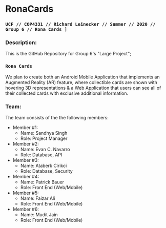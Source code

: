 # RonaCards
### `UCF // COP4331 // Richard Leinecker // Summer // 2020 // Group 6 // Rona Cards ]`
### Description:
This is the GitHub Repository for Group 6's "Large Project"; 
### `Rona Cards`
We plan to create both an Android Mobile Application that implements an Augmented Reality (AR) feature, where collectible cards are shown with hovering 3D representations & a Web Application that users can see all of their collected cards with exclusive additional information.
### Team:
The team consists of the the following members:
- Member #1:
    - Name: Sandhya Singh
    - Role: Project Manager
- Member #2:
    - Name: Evan C. Navarro
    - Role: Database, API
- Member #3:
    - Name: Ataberk Cirikci
    - Role: Database, Security
- Member #4:
    - Name: Patrick Bauer
    - Role: Front End (Web/Mobile)
- Member #5:
    - Name: Faizar Ali
    - Role: Front End (Web/Mobile)
- Member #6:
    - Name: Mudit Jain
    - Role: Front End (Web/Mobile)
